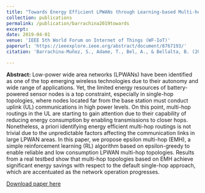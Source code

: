 ```yaml
---
title: "Towards Energy Efficient LPWANs through Learning-based Multi-hop Routing"
collection: publications
permalink: /publication/barrachina2019towards
excerpt:
date: 2019-04-01
venue: 'IEEE 5th World Forum on Internet of Things (WF-IoT)'
paperurl: 'https://ieeexplore.ieee.org/abstract/document/8767193/'
citation: 'Barrachina-Muñoz, S., Adame, T., Bel, A., & Bellalta, B. (2019, April). Towards energy efficient LPWANs through learning-based multi-hop routing. <i>In 2019 IEEE 5th World Forum on Internet of Things (WF-IoT) (pp. 644-649)</i>. IEEE.'

---
```

**Abstract:** Low-power wide area networks (LPWANs) have been identified as one of the top emerging wireless technologies due to their autonomy and wide range of applications. Yet, the limited energy resources of battery-powered sensor nodes is a top constraint, especially in single-hop topologies, where nodes located far from the base station must conduct uplink (UL) communications in high power levels. On this point, multi-hop routings in the UL are starting to gain attention due to their capability of reducing energy consumption by enabling transmissions to closer hops. Nonetheless, a priori identifying energy efficient multi-hop routings is not trivial due to the unpredictable factors affecting the communication links in large LPWAN areas. In this paper, we propose epsilon multi-hop (EMH), a simple reinforcement learning (RL) algorithm based on epsilon-greedy to enable reliable and low consumption LPWAN multi-hop topologies. Results from a real testbed show that multi-hop topologies based on EMH achieve significant energy savings with respect to the default single-hop approach, which are accentuated as the network operation progresses.

[Download paper here](https://arxiv.org/abs/1803.11010)